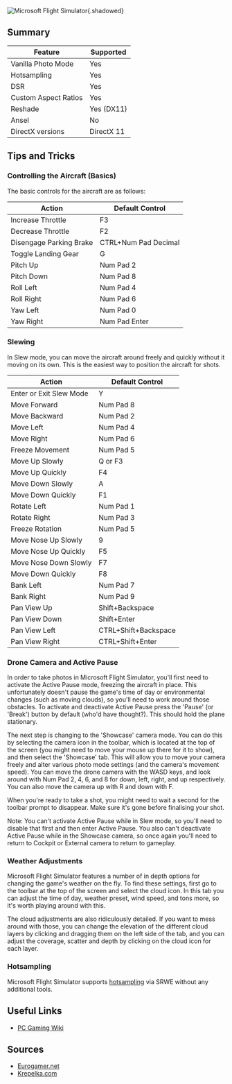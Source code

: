 ![Microsoft Flight Simulator](Images\microsoft_flight_sim.png "Shot by Smithy"){.shadowed}

## Summary

Feature | Supported
--|--
Vanilla Photo Mode | Yes
Hotsampling | Yes
DSR | Yes
Custom Aspect Ratios | Yes
Reshade | Yes (DX11)
Ansel | No
DirectX versions | DirectX 11

## Tips and Tricks

### Controlling the Aircraft (Basics)

The basic controls for the aircraft are as follows:

Action | Default Control
--|--
Increase Throttle | F3
Decrease Throttle | F2
Disengage Parking Brake | CTRL+Num Pad Decimal
Toggle Landing Gear | G
Pitch Up | Num Pad 2
Pitch Down | Num Pad 8
Roll Left | Num Pad 4
Roll Right | Num Pad 6
Yaw Left | Num Pad 0
Yaw Right | Num Pad Enter

### Slewing

In Slew mode, you can move the aircraft around freely and quickly without it moving on its own. This is the easiest way to position the aircraft for shots.

Action | Default Control
--|--
Enter or Exit Slew Mode | Y
Move Forward | Num Pad 8
Move Backward | Num Pad 2
Move Left | Num Pad 4
Move Right | Num Pad 6
Freeze Movement | Num Pad 5
Move Up Slowly | Q or F3
Move Up Quickly | F4
Move Down Slowly | A
Move Down Quickly | F1
Rotate Left | Num Pad 1
Rotate Right | Num Pad 3
Freeze Rotation | Num Pad 5
Move Nose Up Slowly | 9
Move Nose Up Quickly | F5
Move Nose Down Slowly | F7
Move Down Quickly | F8
Bank Left | Num Pad 7
Bank Right | Num Pad 9
Pan View Up | Shift+Backspace
Pan View Down | Shift+Enter
Pan View Left | CTRL+Shift+Backspace
Pan View Right | CTRL+Shift+Enter

### Drone Camera and Active Pause

In order to take photos in Microsoft Flight Simulator, you'll first need to activate the Active Pause mode, freezing the aircraft in place. This unfortunately doesn't pause the game's time of day or environmental changes (such as moving clouds), so you'll need to work around those obstacles. To activate and deactivate Active Pause press the 'Pause' (or 'Break') button by default (who'd have thought?). This should hold the plane stationary.

The next step is changing to the 'Showcase' camera mode. You can do this by selecting the camera icon in the toolbar, which is located at the top of the screen (you might need to move your mouse up there for it to show), and then select the 'Showcase' tab. This will allow you to move your camera freely and alter various photo mode settings (and the camera's movement speed). You can move the drone camera with the WASD keys, and look around with Num Pad 2, 4, 6, and 8 for down, left, right, and up respectively. You can also move the camera up with R and down with F.

When you're ready to take a shot, you might need to wait a second for the toolbar prompt to disappear. Make sure it's gone before finalising your shot.

Note: You can't activate Active Pause while in Slew mode, so you'll need to disable that first and then enter Active Pause. You also can't deactivate Active Pause while in the Showcase camera, so once again you'll need to return to Cockpit or External camera to return to gameplay.

### Weather Adjustments

Microsoft Flight Simulator features a number of in depth options for changing the game's weather on the fly. To find these settings, first go to the toolbar at the top of the screen and select the cloud icon. In this tab you can adjust the time of day, weather preset, wind speed, and tons more, so it's worth playing around with this.

The cloud adjustments are also ridiculously detailed. If you want to mess around with those, you can change the elevation of the different cloud layers by clicking and dragging them on the left side of the tab, and you can adjust the coverage, scatter and depth by clicking on the cloud icon for each layer.

### Hotsampling

Microsoft Flight Simulator supports [hotsampling](https://framedsc.github.io/GeneralGuides/basics.htm#hotsampling) via SRWE without any additional tools.

## Useful Links

* [PC Gaming Wiki](https://www.pcgamingwiki.com/wiki/Microsoft_Flight_Simulator_(2020))

## Sources

* [Eurogamer.net](https://www.eurogamer.net/articles/flight-simulator-change-camera-view-active-pause-photo-mode-7043)
* [Krepelka.com](http://krepelka.com/fsweb/learningcenter/theworld/slewing.htm#:~:text=To%20change%20your%20aircraft's%20position,Y%20to%20enter%20Slew%20Mode.)

